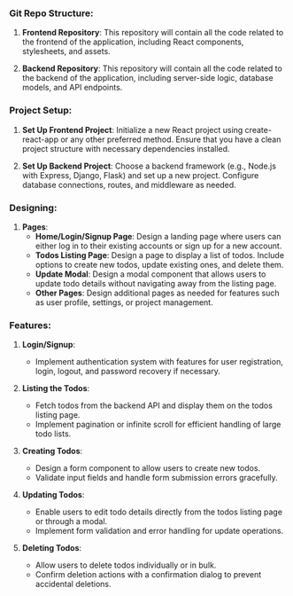 ### Git Repo Structure:
1. **Frontend Repository**: This repository will contain all the code related to the frontend of the application, including React components, stylesheets, and assets.
   
2. **Backend Repository**: This repository will contain all the code related to the backend of the application, including server-side logic, database models, and API endpoints.

### Project Setup:
1. **Set Up Frontend Project**: Initialize a new React project using create-react-app or any other preferred method. Ensure that you have a clean project structure with necessary dependencies installed.

2. **Set Up Backend Project**: Choose a backend framework (e.g., Node.js with Express, Django, Flask) and set up a new project. Configure database connections, routes, and middleware as needed.

### Designing:
1. **Pages**:
   - **Home/Login/Signup Page**: Design a landing page where users can either log in to their existing accounts or sign up for a new account.
   - **Todos Listing Page**: Design a page to display a list of todos. Include options to create new todos, update existing ones, and delete them.
   - **Update Modal**: Design a modal component that allows users to update todo details without navigating away from the listing page.
   - **Other Pages**: Design additional pages as needed for features such as user profile, settings, or project management.

### Features:
1. **Login/Signup**:
   - Implement authentication system with features for user registration, login, logout, and password recovery if necessary.

2. **Listing the Todos**:
   - Fetch todos from the backend API and display them on the todos listing page.
   - Implement pagination or infinite scroll for efficient handling of large todo lists.

3. **Creating Todos**:
   - Design a form component to allow users to create new todos.
   - Validate input fields and handle form submission errors gracefully.

4. **Updating Todos**:
   - Enable users to edit todo details directly from the todos listing page or through a modal.
   - Implement form validation and error handling for update operations.

5. **Deleting Todos**:
   - Allow users to delete todos individually or in bulk.
   - Confirm deletion actions with a confirmation dialog to prevent accidental deletions.
